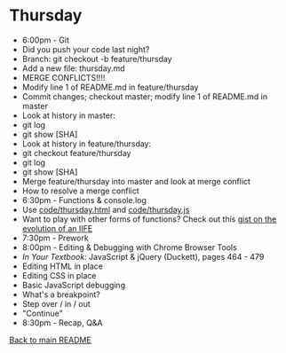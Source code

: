 # Thursday

* 6:00pm - Git
 * Did you push your code last night?
 * Branch: git checkout -b feature/thursday
 * Add a new file: thursday.md
 * MERGE CONFLICTS!!!!
  * Modify line 1 of README.md in feature/thursday
  * Commit changes; checkout master; modify line 1 of README.md in master
  * Look at history in master:
   * git log
   * git show [SHA]
  * Look at history in feature/thursday:
   * git checkout feature/thursday
   * git log
   * git show [SHA]
  * Merge feature/thursday into master and look at merge conflict
  * How to resolve a merge conflict
* 6:30pm - Functions & console.log
 * Use [code/thursday.html](code/thursday.html) and [code/thursday.js](code/thursday.js)
 * Want to play with other forms of functions? Check out this [gist on the evolution of an IIFE](https://gist.github.com/bethadele/85621c52d9c454fdd258ec67e4279ea2)
* 7:30pm - Prework
* 8:00pm - Editing & Debugging with Chrome Browser Tools
 * *In Your Textbook:* JavaScript & jQuery (Duckett), pages 464 - 479
 * Editing HTML in place
 * Editing CSS in place
 * Basic JavaScript debugging
  * What's a breakpoint?
  * Step over / in / out
  * "Continue"
* 8:30pm - Recap, Q&A

[Back to main README](/README.md)
